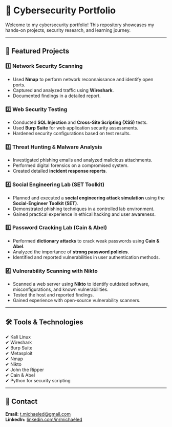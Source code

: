 # 🚀 Cybersecurity Portfolio

Welcome to my cybersecurity portfolio! This repository showcases my hands-on projects, security research, and learning journey.

---

## 🔐 Featured Projects

### 1️⃣ Network Security Scanning
- Used **Nmap** to perform network reconnaissance and identify open ports.
- Captured and analyzed traffic using **Wireshark**.
- Documented findings in a detailed report.

### 2️⃣ Web Security Testing
- Conducted **SQL Injection** and **Cross-Site Scripting (XSS)** tests.
- Used **Burp Suite** for web application security assessments.
- Hardened security configurations based on test results.

### 3️⃣ Threat Hunting & Malware Analysis
- Investigated phishing emails and analyzed malicious attachments.
- Performed digital forensics on a compromised system.
- Created detailed **incident response reports**.

### 4️⃣ Social Engineering Lab (SET Toolkit)
- Planned and executed a **social engineering attack simulation** using the **Social-Engineer Toolkit (SET)**.
- Demonstrated phishing techniques in a controlled lab environment.
- Gained practical experience in ethical hacking and user awareness.

### 5️⃣ Password Cracking Lab (Cain & Abel)
- Performed **dictionary attacks** to crack weak passwords using **Cain & Abel**.
- Analyzed the importance of **strong password policies**.
- Identified and reported vulnerabilities in user authentication methods.

### 6️⃣ Vulnerability Scanning with Nikto
- Scanned a web server using **Nikto** to identify outdated software, misconfigurations, and known vulnerabilities.
- Tested the host and reported findings.
- Gained experience with open-source vulnerability scanners.

---

## 🛠 Tools & Technologies
✔ Kali Linux  
✔ Wireshark  
✔ Burp Suite  
✔ Metasploit  
✔ Nmap  
✔ Nikto  
✔ John the Ripper  
✔ Cain & Abel  
✔ Python for security scripting  

---

## 📩 Contact  
**Email:** t.michaeled@gmail.com  
**LinkedIn:** [linkedin.com/in/michaèled](http://linkedin.com/in/michaèled)
